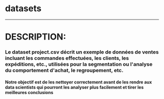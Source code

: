 # datasets
-----------------------------------------------------------------------------
# DESCRIPTION:

### Le dataset project.csv décrit un exemple de données de ventes incluant les commandes effectuées, les clients, les expéditions, etc., utilisées pour la segmentation ou l'analyse du comportement d'achat, le regroupement, etc. 

#### Notre objectif est de les nettoyer correctement avant de les rendre aux data scientists qui pourront les analyser plus facilement et tirer les meilleures conclusions
